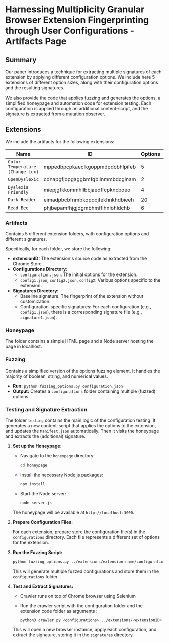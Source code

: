 # Harnessing Multiplicity Granular Browser Extension Fingerprinting through User Configurations - Artifacts Page

## Summary

Our paper introduces a technique for extracting multiple signatures of each extension by applying different configuration options. We include here 5 extensions of different option sizes, along with their configuration options and the resulting signatures.

We also provide the code that applies fuzzing and generates the options, a simplified honeypage and automation code  for extension testing. Each configuration is applied through an additional content-script, and the signature is extracted from a mutation observer.

## Extensions

We include the artifacts for the following extensions:

| Name                               | ID                                | Options | Users |
|------------------------------------|-----------------------------------|---------|-------|
| `Color Temperature (Change Lux)`   | mppedbpcpkaeclkgoppmdpdobhlpifeb  | 5       | 5K    |
| `OpenDyslexic`                     | cdnapgfjopgaggbmfgbiinmmbdcglnam  | 2       | 700K  |
| `Dyslexia Friendly`                | miepjgfkkommhllbbjaedffcpkncboeo  | 4       | 10K   |
| `Dark Reader`                      | eimadpbcbfnmbkopoojfekhnkhdbieeh  | 20      | 5M    |
| `Read Bee`                         | phjbepamfhjgjdgmbhmfflhnlohldchb  | 6       | 500K  |



### Artifacts

Contains 5 different extension folders, with configuration options and different signatures.

Specifically, for each folder, we store the following:

- **extensionID:** The extension's source code as extracted from the Chrome Store.
- **Configurations Directory:**
  - `configuration.json`: The initial options for the extension.
  - `config1.json`, `config2.json`, `configX`: Various options specific to the extension.
- **Signatures Directory:**
  - Baseline signature: The fingerprint of the extension without customization.
  - Configuration-specific signatures: For each configuration (e.g., `config1.json`), there is a corresponding signature file (e.g., `signature1.json`).

### Honeypage

The folder contains a simple HTML page and a Node server hosting the page in localhost.


### Fuzzing

Contains a simplified version of the options fuzzing element. It handles the majority of boolean, string, and numerical values.

- **Run:** `python fuzzing_options.py configuration.json`
- **Output:** Creates a `configurations` folder containing multiple (fuzzed) options.

### Testing and Signature Extraction

The folder `testing` contains the main logic of the configuration testing. It generates a new content-script that applies the options to the extension, and updates the `Manifest.json` automatically. Then it visits the honeypage and extracts the (additional) signature.


1. **Set up the Honeypage:**

    - Navigate to the `honeypage` directory:
      ```sh
      cd honeypage
      ```

    - Install the necessary Node.js packages:
      ```sh
      npm install
      ```

    - Start the Node server:
      ```sh
      node server.js
      ```

    The honeypage will be available at `http://localhost:3000`.

2. **Prepare Configuration Files:**

    For each extension, prepare store the  configuration file(s) in the `configurations` directory. Each file represents a different set of options for the extension.

3. **Run the Fuzzing Script:**

      ```sh
      python fuzzing_options.py ../extensions/extension-name/configurations/configuration.json
      ```

    This will generate multiple fuzzed configurations and store them in the `configurations` folder.

4. **Test and Extract Signatures:**

    - Crawler runs on top of Chrome browser using Selenium

    - Run the crawler script with the configuration folder and the extension code folder  as  arguments :
      ```sh
      python3 crawler.py <configurations> ../extensions/<extensionID>
      ```

    This will open a new browser instance, apply each configuration, and extract the signature, storing it in the `signatures` directory.

